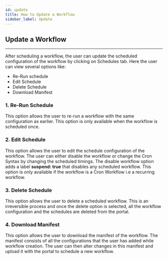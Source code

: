 ```yaml
---
id: update
title: How to Update a Workflow
sidebar_label: Update
---
```


## Update a Workflow

---

After scheduling a workflow, the user can update the scheduled configuration of the workflow by clicking on Schedules tab. 
Here the user can view several options like:
- Re-Run schedule
- Edit Schedule
- Delete Schedule
- Download Manifest 

### 1. Re-Run Schedule
This option allows the user to re-run a workflow with the same configuration as earlier. This option is only available when the workflow is scheduled once.

### 2. Edit Schedule
This option allows the user to edit the schedule configuration of the workflow. The user can either disable the workflow or change the Cron Syntax by changing the scheduled timings.
The disable workflow option adds a label **suspend: true** that disables any scheduled workflow.
This option is only available if the workflow is a Cron Workflow i.e a recurring workflow.

### 3. Delete Schedule
This option allows the user to delete a scheduled workflow. This is an irreversible process and once the delete option is selected, all the workflow configuration and the schedules are deleted from the portal.

### 4. Download Manifest
This option allows the user to download the manifest of the workflow. The manifest consists of all the configurations that the user has added while workflow creation. The user can then alter changes in this manifest and upload it with the portal to schedule a new workflow.
